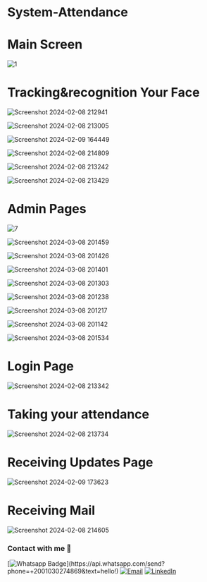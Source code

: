 # System-Attendance

# Main Screen
![1](https://github.com/Try-and-Except/System-Attendance/assets/158096018/04d543ca-2e1b-4e3d-9e80-c1023a3336b7)


# Tracking&recognition Your Face 
![Screenshot 2024-02-08 212941](https://github.com/Try-and-Except/System-Attendance/assets/158096018/e250f4a7-c6f1-4e88-a4be-ab3430b6f61e)

![Screenshot 2024-02-08 213005](https://github.com/Try-and-Except/System-Attendance/assets/158096018/7e80548a-60ce-43ec-a62b-173a29c95d52)

![Screenshot 2024-02-09 164449](https://github.com/Try-and-Except/System-Attendance/assets/158096018/5db11224-8cfa-411e-a148-8c2de2c84216)


![Screenshot 2024-02-08 214809](https://github.com/Try-and-Except/System-Attendance/assets/158096018/bb208a84-5ae0-4cce-a5ff-5bedd04b3812)

![Screenshot 2024-02-08 213242](https://github.com/Try-and-Except/System-Attendance/assets/158096018/cc38a518-37fc-4288-bf6d-48c5a548609b)

![Screenshot 2024-02-08 213429](https://github.com/Try-and-Except/System-Attendance/assets/158096018/04560210-370f-4021-90f3-6d082ddaa8dd)

# Admin Pages
![7](https://github.com/Try-and-Except/System-Attendance/assets/158096018/9e72e0d7-0635-4f54-8786-f1a1eba56738)

![Screenshot 2024-03-08 201459](https://github.com/Try-and-Except/System-Attendance/assets/158096018/3f07fc5e-bb12-4700-b42c-2ca5c51b6a12)

![Screenshot 2024-03-08 201426](https://github.com/Try-and-Except/System-Attendance/assets/158096018/574756d5-1a3f-421f-a067-334f8a826b76)

![Screenshot 2024-03-08 201401](https://github.com/Try-and-Except/System-Attendance/assets/158096018/1093a577-c5c6-40ce-92db-1c76c2233b83)

![Screenshot 2024-03-08 201303](https://github.com/Try-and-Except/System-Attendance/assets/158096018/8ffe79d6-1c0e-44c2-b8ed-c26bfea177c2)

![Screenshot 2024-03-08 201238](https://github.com/Try-and-Except/System-Attendance/assets/158096018/5a9aaac6-80a2-4070-ab0f-3c95659b3a07)

![Screenshot 2024-03-08 201217](https://github.com/Try-and-Except/System-Attendance/assets/158096018/5cc0e5e8-6450-4da9-84da-9efa57d1332f)

![Screenshot 2024-03-08 201142](https://github.com/Try-and-Except/System-Attendance/assets/158096018/4f7750d1-ec6e-44f8-bdcd-50f8276a607f)

![Screenshot 2024-03-08 201534](https://github.com/Try-and-Except/System-Attendance/assets/158096018/117fb91e-5374-4513-bba0-7f6ce09bf52b)



# Login Page
![Screenshot 2024-02-08 213342](https://github.com/Try-and-Except/System-Attendance/assets/158096018/4feb61a5-88bf-4c6a-8903-384f7691c8ee)
# Taking your attendance
![Screenshot 2024-02-08 213734](https://github.com/Try-and-Except/System-Attendance/assets/158096018/c449bf92-32cc-431f-a3a5-057fb5c4e5fd)
# Receiving Updates Page
![Screenshot 2024-02-09 173623](https://github.com/Try-and-Except/System-Attendance/assets/158096018/8b26d1b5-960d-4405-99d3-5c6b03729e18)
# Receiving Mail
![Screenshot 2024-02-08 214605](https://github.com/Try-and-Except/System-Attendance/assets/158096018/d2362c70-4e43-499d-ae65-bfb391391a04)


### Contact with me 📝
[![Whatsapp Badge](https://img.shields.io/badge/-Whatsapp-4CA143?style=flat-square&labelColor=4CA143&logo=whatsapp&logoColor=white&link=https://api.whatsapp.com/send?phone=+2001030274869&text=hello!)](https://api.whatsapp.com/send?phone=+2001030274869&text=hello!)
<a href="mailto:tryandexcept@gmail.com" target="_blank"><img src="https://img.shields.io/badge/-Gmail-c14438?style=flat-square&logo=Gmail&logoColor=white" alt="Email"></a>
<a href="https://www.linkedin.com/in/try-and-except-6243bb2b1" target="_blank"><img src="https://img.shields.io/badge/LinkedIn-%230077B5.svg?&style=flat-square&logo=linkedin&logoColor=white" alt="LinkedIn"></a>

